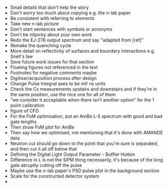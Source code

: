 - Small details that don't help the story
- Don't worry too much about copying e.g. the n-lab paper
- Be consistent with referring to elements
- Take new n-lab picture
- Don't start sentences with symbols or acronyms
- Don't be nitpicky about your own work
- Redo the EJ-276 output spectrum and say "adapted from [ref]"
- Remake the quenching cycle
- More detail on reflectivity of surfaces and boundary interactions e.g. Snell's law
- Save future work issues for that section
- Floating figures not referenced in the text
- Footnotes for negative comments maybe
- Digitiser/acquisition process after design
- Change Pulse Integral axes to be mV ns units
- Check the Cs measurements upstairs and downstairs and if they're in the same position, use the nice one for all of them
- "we consider it acceptable when there isn't another option" for the 1 point calibration
- figure of CFD
- For the FoM optimisation, put an AmBe L-S spectrum with good and bad gate lengths
- Then show FoM plot for AmBe
- Then say how we optimised, not mentioning that it's done with AMANDE data
- Neutron cut should go down to the point that you're sure is separated, and then cut it all off below that
- Defining the Digital Light Output Parameter - Buffler Hutton
- Difference in L is not the SiPM thing necessarily, it's because of the long gate abruptly cutting off the pulse
- Maybe use the n-lab paper's PSD pulse plot in the background section
- Scale for the constructed detector system
- 